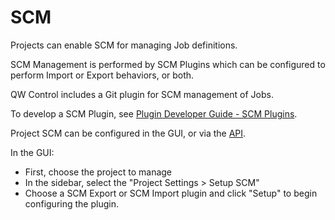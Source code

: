 # SCM

Projects can enable SCM for managing Job definitions.

SCM Management is performed by SCM Plugins
which can be configured to perform Import or Export behaviors, or both.

QW Control includes a Git plugin for SCM management of Jobs.

To develop a SCM Plugin, see [Plugin Developer Guide - SCM Plugins](/developer/10-scm-plugins.md).

Project SCM can be configured in the GUI, or via the [API](/api/qwcontrol-api.md#scm).

In the GUI:

- First, choose the project to manage
- In the sidebar, select the "Project Settings > Setup SCM"
- Choose a SCM Export or SCM Import plugin and click "Setup" to begin configuring the plugin.
